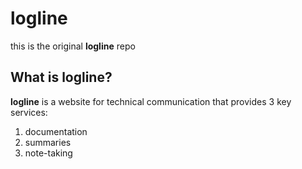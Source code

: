 # logline
this is the original **logline** repo





## What is logline? 

**logline** is a website for technical communication that provides 3 key services: 
1. documentation
1. summaries
1. note-taking 


